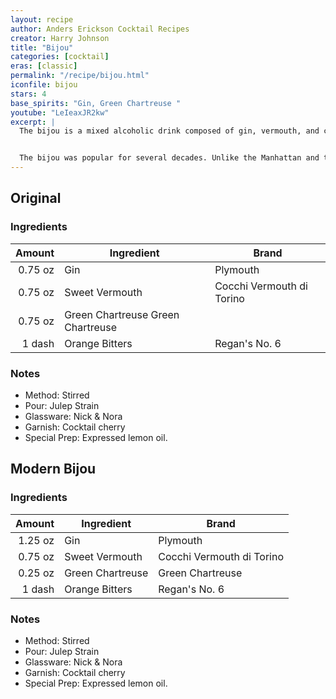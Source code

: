 ```yaml
---
layout: recipe
author: Anders Erickson Cocktail Recipes
creator: Harry Johnson
title: "Bijou"
categories: [cocktail]
eras: [classic]
permalink: "/recipe/bijou.html"
iconfile: bijou
stars: 4
base_spirits: "Gin, Green Chartreuse "
youtube: "LeIeaxJR2kw"
excerpt: |
  The bijou is a mixed alcoholic drink composed of gin, vermouth, and chartreuse. This cocktail was invented by Harry Johnson, "the father of professional bartending", who called it bijou because it combined the colors of three jewels, gin for diamond, vermouth for ruby, and chartreuse for emerald. An original-style bijou is made stirred with ice as Johnson's 1900 New and Improved Bartender Manual states "mix well with a spoon and serve." This recipe is also one of the oldest in the manual, dating back to the 1890s.<br /><br />


  The bijou was popular for several decades. Unlike the Manhattan and the martini, however, the bijou disappeared after Prohibition. It was rediscovered by "the King of Cocktails" Dale DeGroff in the 1980s, when he stumbled upon the recipe in Johnson's book. While the original cocktail had equal parts of the three ingredients, DeGroff tripled the ratio of gin to vermouth and chartreuse to soften the taste profile. Eventually, his recipe became the standard.
---
```


## Original

### Ingredients

|  Amount | Ingredient                        | Brand                     |
| ------: | --------------------------------- | ------------------------- |
| 0.75 oz | Gin                               | Plymouth                  |
| 0.75 oz | Sweet Vermouth                    | Cocchi Vermouth di Torino |
| 0.75 oz | Green Chartreuse Green Chartreuse |
|  1 dash | Orange Bitters                    | Regan's No. 6             |

### Notes

- Method: Stirred
- Pour: Julep Strain
- Glassware: Nick & Nora
- Garnish: Cocktail cherry
- Special Prep: Expressed lemon oil.

## Modern Bijou

### Ingredients

|  Amount | Ingredient       | Brand                     |
| ------: | ---------------- | ------------------------- |
| 1.25 oz | Gin              | Plymouth                  |
| 0.75 oz | Sweet Vermouth   | Cocchi Vermouth di Torino |
| 0.25 oz | Green Chartreuse | Green Chartreuse          |
|  1 dash | Orange Bitters   | Regan's No. 6             |

### Notes

- Method: Stirred
- Pour: Julep Strain
- Glassware: Nick & Nora
- Garnish: Cocktail cherry
- Special Prep: Expressed lemon oil.
